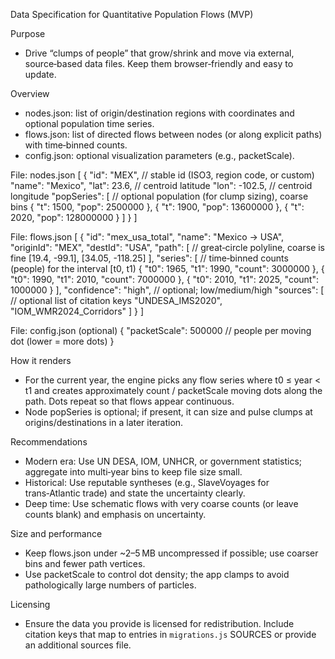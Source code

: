 Data Specification for Quantitative Population Flows (MVP)

Purpose
- Drive “clumps of people” that grow/shrink and move via external, source‑based data files. Keep them browser‑friendly and easy to update.

Overview
- nodes.json: list of origin/destination regions with coordinates and optional population time series.
- flows.json: list of directed flows between nodes (or along explicit paths) with time‑binned counts.
- config.json: optional visualization parameters (e.g., packetScale).

File: nodes.json
[
  {
    "id": "MEX",            // stable id (ISO3, region code, or custom)
    "name": "Mexico",
    "lat": 23.6,             // centroid latitude
    "lon": -102.5,           // centroid longitude
    "popSeries": [           // optional population (for clump sizing), coarse bins
      { "t": 1500, "pop": 2500000 },
      { "t": 1900, "pop": 13600000 },
      { "t": 2020, "pop": 128000000 }
    ]
  }
]

File: flows.json
[
  {
    "id": "mex_usa_total",
    "name": "Mexico → USA",
    "originId": "MEX",
    "destId": "USA",
    "path": [                 // great‑circle polyline, coarse is fine
      [19.4, -99.1],
      [34.05, -118.25]
    ],
    "series": [               // time‑binned counts (people) for the interval [t0, t1)
      { "t0": 1965, "t1": 1990, "count": 3000000 },
      { "t0": 1990, "t1": 2010, "count": 7000000 },
      { "t0": 2010, "t1": 2025, "count": 1000000 }
    ],
    "confidence": "high",     // optional; low/medium/high
    "sources": [               // optional list of citation keys
      "UNDESA_IMS2020", "IOM_WMR2024_Corridors"
    ]
  }
]

File: config.json (optional)
{
  "packetScale": 500000  // people per moving dot (lower = more dots)
}

How it renders
- For the current year, the engine picks any flow series where t0 ≤ year < t1 and creates approximately count / packetScale moving dots along the path. Dots repeat so that flows appear continuous.
- Node popSeries is optional; if present, it can size and pulse clumps at origins/destinations in a later iteration.

Recommendations
- Modern era: Use UN DESA, IOM, UNHCR, or government statistics; aggregate into multi‑year bins to keep file size small.
- Historical: Use reputable syntheses (e.g., SlaveVoyages for trans‑Atlantic trade) and state the uncertainty clearly.
- Deep time: Use schematic flows with very coarse counts (or leave counts blank) and emphasis on uncertainty.

Size and performance
- Keep flows.json under ~2–5 MB uncompressed if possible; use coarser bins and fewer path vertices.
- Use packetScale to control dot density; the app clamps to avoid pathologically large numbers of particles.

Licensing
- Ensure the data you provide is licensed for redistribution. Include citation keys that map to entries in `migrations.js` SOURCES or provide an additional sources file.

